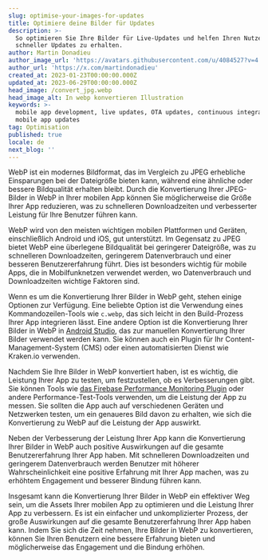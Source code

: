 ```yaml
---
slug: optimise-your-images-for-updates
title: Optimiere deine Bilder für Updates
description: >-
  So optimieren Sie Ihre Bilder für Live-Updates und helfen Ihren Nutzern,
  schneller Updates zu erhalten.
author: Martin Donadieu
author_image_url: 'https://avatars.githubusercontent.com/u/4084527?v=4'
author_url: 'https://x.com/martindonadieu'
created_at: 2023-01-23T00:00:00.000Z
updated_at: 2023-06-29T00:00:00.000Z
head_image: /convert_jpg.webp
head_image_alt: In webp konvertieren Illustration
keywords: >-
  mobile app development, live updates, OTA updates, continuous integration,
  mobile app updates
tag: Optimisation
published: true
locale: de
next_blog: ''
---
```


WebP ist ein modernes Bildformat, das im Vergleich zu JPEG erhebliche Einsparungen bei der Dateigröße bieten kann, während eine ähnliche oder bessere Bildqualität erhalten bleibt. Durch die Konvertierung Ihrer JPEG-Bilder in WebP in Ihrer mobilen App können Sie möglicherweise die Größe Ihrer App reduzieren, was zu schnelleren Downloadzeiten und verbesserter Leistung für Ihre Benutzer führen kann.

WebP wird von den meisten wichtigen mobilen Plattformen und Geräten, einschließlich Android und iOS, gut unterstützt. Im Gegensatz zu JPEG bietet WebP eine überlegene Bildqualität bei geringerer Dateigröße, was zu schnelleren Downloadzeiten, geringerem Datenverbrauch und einer besseren Benutzererfahrung führt. Dies ist besonders wichtig für mobile Apps, die in Mobilfunknetzen verwendet werden, wo Datenverbrauch und Downloadzeiten wichtige Faktoren sind.

Wenn es um die Konvertierung Ihrer Bilder in WebP geht, stehen einige Optionen zur Verfügung. Eine beliebte Option ist die Verwendung eines Kommandozeilen-Tools wie `c.webp`, das sich leicht in den Build-Prozess Ihrer App integrieren lässt. Eine andere Option ist die Konvertierung Ihrer Bilder in WebP in [Android Studio](https://sites.google.com/a/android.com/tools/tech-docs/.webp/), das zur manuellen Konvertierung Ihrer Bilder verwendet werden kann. Sie können auch ein Plugin für Ihr Content-Management-System (CMS) oder einen automatisierten Dienst wie Kraken.io verwenden.

Nachdem Sie Ihre Bilder in WebP konvertiert haben, ist es wichtig, die Leistung Ihrer App zu testen, um festzustellen, ob es Verbesserungen gibt. Sie können Tools wie [das Firebase Performance Monitoring Plugin](https://github.com/capawesome-team/capacitor-firebase/tree/main/packages/performance/) oder andere Performance-Test-Tools verwenden, um die Leistung der App zu messen. Sie sollten die App auch auf verschiedenen Geräten und Netzwerken testen, um ein genaueres Bild davon zu erhalten, wie sich die Konvertierung zu WebP auf die Leistung der App auswirkt.

Neben der Verbesserung der Leistung Ihrer App kann die Konvertierung Ihrer Bilder in WebP auch positive Auswirkungen auf die gesamte Benutzererfahrung Ihrer App haben. Mit schnelleren Downloadzeiten und geringerem Datenverbrauch werden Benutzer mit höherer Wahrscheinlichkeit eine positive Erfahrung mit Ihrer App machen, was zu erhöhtem Engagement und besserer Bindung führen kann.

Insgesamt kann die Konvertierung Ihrer Bilder in WebP ein effektiver Weg sein, um die Assets Ihrer mobilen App zu optimieren und die Leistung Ihrer App zu verbessern. Es ist ein einfacher und unkomplizierter Prozess, der große Auswirkungen auf die gesamte Benutzererfahrung Ihrer App haben kann. Indem Sie sich die Zeit nehmen, Ihre Bilder in WebP zu konvertieren, können Sie Ihren Benutzern eine bessere Erfahrung bieten und möglicherweise das Engagement und die Bindung erhöhen.